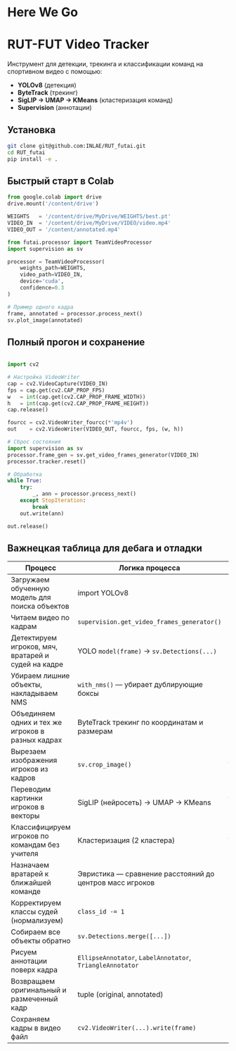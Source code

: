 # Here We Go
# RUT-FUT Video Tracker

Инструмент для детекции, трекинга и классификации команд на спортивном видео с помощью:
- **YOLOv8** (детекция)
- **ByteTrack** (трекинг)
- **SigLIP → UMAP → KMeans** (кластеризация команд)
- **Supervision** (аннотации)

## Установка

```bash
git clone git@github.com:INLAE/RUT_futai.git
cd RUT_futai
pip install -e .
```
## Быстрый старт в Colab
```python
from google.colab import drive
drive.mount('/content/drive')

WEIGHTS   = '/content/drive/MyDrive/WEIGHTS/best.pt'
VIDEO_IN  = '/content/drive/MyDrive/VIDEO/video.mp4'
VIDEO_OUT = '/content/annotated.mp4'

from futai.processor import TeamVideoProcessor
import supervision as sv

processor = TeamVideoProcessor(
    weights_path=WEIGHTS,
    video_path=VIDEO_IN,
    device='cuda',
    confidence=0.3
)

# Пример одного кадра
frame, annotated = processor.process_next()
sv.plot_image(annotated)
```

## Полный прогон и сохранение
```python

import cv2

# Настройка VideoWriter
cap = cv2.VideoCapture(VIDEO_IN)
fps = cap.get(cv2.CAP_PROP_FPS)
w   = int(cap.get(cv2.CAP_PROP_FRAME_WIDTH))
h   = int(cap.get(cv2.CAP_PROP_FRAME_HEIGHT))
cap.release()

fourcc = cv2.VideoWriter_fourcc(*'mp4v')
out    = cv2.VideoWriter(VIDEO_OUT, fourcc, fps, (w, h))

# Сброс состояния
import supervision as sv
processor.frame_gen = sv.get_video_frames_generator(VIDEO_IN)
processor.tracker.reset()

# Обработка
while True:
    try:
        _, ann = processor.process_next()
    except StopIteration:
        break
    out.write(ann)

out.release()


```
## Важнецкая таблица для дебага и отладки
| Процесс                                            | Логика процесса                                           | Где найти в проекте?                         |
|----------------------------------------------------|-----------------------------------------------------------|----------------------------------------------|
| Загружаем обученную модель для поиска объектов     | import YOLOv8                                             | `PlayerDetectionModel` в `detection.py`      |
| Читаем видео по кадрам                             | `supervision.get_video_frames_generator()`                | в `TeamVideoProcessor` (`processor.py`)      |
| Детектируем игроков, мяч, вратарей и судей на кадре | YOLO `model(frame)` → `sv.Detections(...)`                | `infer()` в `detection.py`                   |
| Убираем лишние объекты, накладываем NMS            | `with_nms()` — убирает дублирующие боксы                  | в `process_next()`                           |
| Объединяем одних и тех же игроков в разных кадрах  | ByteTrack трекинг по координатам и размерам               | `tracker.update_with_detections()`           |
| Вырезаем изображения игроков из кадров             | `sv.crop_image()`                                         | `TeamClassifier.extract_features()`          |
| Переводим картинки игроков в векторы               | SigLIP (нейросеть) → UMAP → KMeans                        | `TeamClassifier` в `classification.py`       |
| Классифицируем игроков по командам без учителя     | Кластеризация (2 кластера)                                | `TeamClassifier.predict()`                   |
| Назначаем вратарей к ближайшей команде             | Эвристика — сравнение расстояний до центров масс игроков  | `resolve_goalkeepers_team_id()` в `utils.py` |
| Корректируем классы судей (нормализуем)            | `class_id -= 1`                                           | `process_next()`                             |
| Собираем все объекты обратно                       | `sv.Detections.merge([...])`                              | `process_next()`                             |
| Рисуем аннотации поверх кадра                      | `EllipseAnnotator`, `LabelAnnotator`, `TriangleAnnotator` | `annotation.py`                              |
| Возвращаем оригинальный и размеченный кадр         | tuple (original, annotated)                               | `process_next()` в `processor.py`            |
| Сохраняем кадры в видео файл                       | `cv2.VideoWriter(...).write(frame)`                       | В Colab-ноутбуке (финальный цикл записи)     |